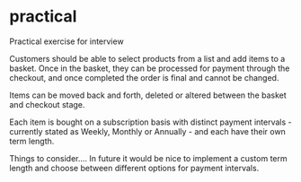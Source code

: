 # practical
Practical exercise for interview

Customers should be able to select products from a list and add items to a basket.
Once in the basket, they can be processed for payment through the checkout, and once completed the order is final and cannot be changed.

Items can be moved back and forth, deleted or altered between the basket and checkout stage.

Each item is bought on a subscription basis with distinct payment intervals - currently stated as Weekly, Monthly or Annually - and each have their own term length.

Things to consider....
In future it would be nice to implement a custom term length and choose between different options for payment intervals.
